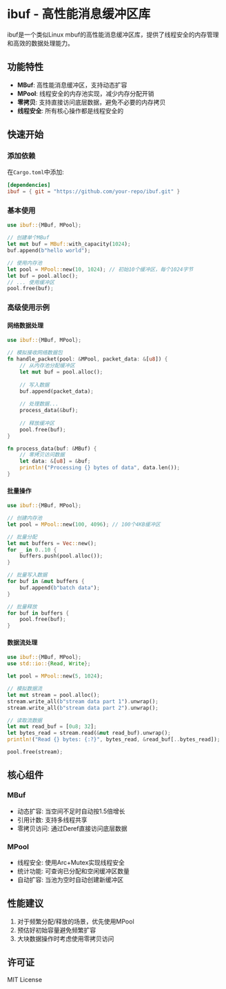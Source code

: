 # ibuf - 高性能消息缓冲区库

ibuf是一个类似Linux mbuf的高性能消息缓冲区库，提供了线程安全的内存管理和高效的数据处理能力。

## 功能特性

- **MBuf**: 高性能消息缓冲区，支持动态扩容
- **MPool**: 线程安全的内存池实现，减少内存分配开销
- **零拷贝**: 支持直接访问底层数据，避免不必要的内存拷贝
- **线程安全**: 所有核心操作都是线程安全的

## 快速开始

### 添加依赖

在`Cargo.toml`中添加:

```toml
[dependencies]
ibuf = { git = "https://github.com/your-repo/ibuf.git" }
```

### 基本使用

```rust
use ibuf::{MBuf, MPool};

// 创建单个MBuf
let mut buf = MBuf::with_capacity(1024);
buf.append(b"hello world");

// 使用内存池
let pool = MPool::new(10, 1024); // 初始10个缓冲区，每个1024字节
let buf = pool.alloc();
// ... 使用缓冲区
pool.free(buf);
```

### 高级使用示例

#### 网络数据处理
```rust
use ibuf::{MBuf, MPool};

// 模拟接收网络数据包
fn handle_packet(pool: &MPool, packet_data: &[u8]) {
    // 从内存池分配缓冲区
    let mut buf = pool.alloc();
    
    // 写入数据
    buf.append(packet_data);
    
    // 处理数据...
    process_data(&buf);
    
    // 释放缓冲区
    pool.free(buf);
}

fn process_data(buf: &MBuf) {
    // 零拷贝访问数据
    let data: &[u8] = &buf;
    println!("Processing {} bytes of data", data.len());
}
```

#### 批量操作
```rust
use ibuf::{MBuf, MPool};

// 创建内存池
let pool = MPool::new(100, 4096); // 100个4KB缓冲区

// 批量分配
let mut buffers = Vec::new();
for _ in 0..10 {
    buffers.push(pool.alloc());
}

// 批量写入数据
for buf in &mut buffers {
    buf.append(b"batch data");
}

// 批量释放
for buf in buffers {
    pool.free(buf);
}
```

#### 数据流处理
```rust
use ibuf::{MBuf, MPool};
use std::io::{Read, Write};

let pool = MPool::new(5, 1024);

// 模拟数据流
let mut stream = pool.alloc();
stream.write_all(b"stream data part 1").unwrap();
stream.write_all(b"stream data part 2").unwrap();

// 读取流数据
let mut read_buf = [0u8; 32];
let bytes_read = stream.read(&mut read_buf).unwrap();
println!("Read {} bytes: {:?}", bytes_read, &read_buf[..bytes_read]);

pool.free(stream);
```

## 核心组件

### MBuf

- 动态扩容: 当空间不足时自动按1.5倍增长
- 引用计数: 支持多线程共享
- 零拷贝访问: 通过Deref直接访问底层数据

### MPool

- 线程安全: 使用Arc+Mutex实现线程安全
- 统计功能: 可查询已分配和空闲缓冲区数量
- 自动扩容: 当池为空时自动创建新缓冲区

## 性能建议

1. 对于频繁分配/释放的场景，优先使用MPool
2. 预估好初始容量避免频繁扩容
3. 大块数据操作时考虑使用零拷贝访问

## 许可证

MIT License